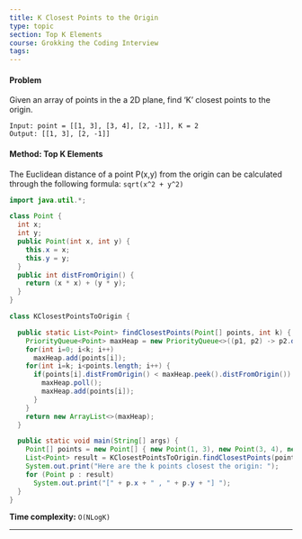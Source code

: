 ```yaml
---
title: K Closest Points to the Origin
type: topic
section: Top K Elements
course: Grokking the Coding Interview
tags:
---
```

#### Problem
Given an array of points in the a 2D plane, find ‘K’ closest points to the origin.
```
Input: point = [[1, 3], [3, 4], [2, -1]], K = 2
Output: [[1, 3], [2, -1]]
```

#### Method: Top K Elements
The Euclidean distance of a point P(x,y) from the origin can be calculated through the following formula: `sqrt(x^2 + y^2)`

```java
import java.util.*;

class Point {
  int x;
  int y;
  public Point(int x, int y) {
    this.x = x;
    this.y = y;
  }
  public int distFromOrigin() {
    return (x * x) + (y * y);
  }
}

class KClosestPointsToOrigin {

  public static List<Point> findClosestPoints(Point[] points, int k) {
    PriorityQueue<Point> maxHeap = new PriorityQueue<>((p1, p2) -> p2.distFromOrigin() - p1.distFromOrigin());
    for(int i=0; i<k; i++)
      maxHeap.add(points[i]);
    for(int i=k; i<points.length; i++) {
      if(points[i].distFromOrigin() < maxHeap.peek().distFromOrigin()) {
        maxHeap.poll();
        maxHeap.add(points[i]);
      }
    }
    return new ArrayList<>(maxHeap);
  }

  public static void main(String[] args) {
    Point[] points = new Point[] { new Point(1, 3), new Point(3, 4), new Point(2, -1) };
    List<Point> result = KClosestPointsToOrigin.findClosestPoints(points, 2);
    System.out.print("Here are the k points closest the origin: ");
    for (Point p : result)
      System.out.print("[" + p.x + " , " + p.y + "] ");
  }
}
```
**Time complexity:** `O(NLogK)`


---